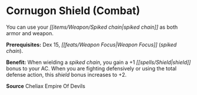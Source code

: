 ﻿---
cssclass: [feats]

---
# Cornugon Shield (Combat)

You can use your _[[items/Weapon/Spiked chain|spiked chain]]_ as both armor and weapon.

**Prerequisites:** Dex 15, _[[feats/Weapon Focus|Weapon Focus]]_ (_spiked chain_).

**Benefit:** When wielding a _spiked chain_, you gain a +1 _[[spells/Shield|shield]]_ bonus to your AC. When you are fighting defensively or using the total defense action, this _shield_ bonus increases to +2.

**Source** Cheliax Empire Of Devils